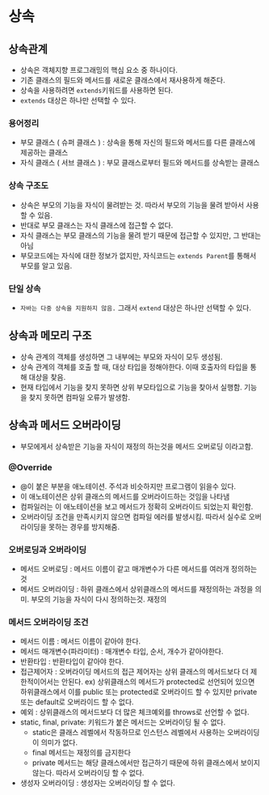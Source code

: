 # 상속

## 상속관계
- 상속은 객체지향 프로그래밍의 핵심 요소 중 하나이다. 
- 기존 클래스의 필드와 메서드를 새로운 클래스에서 재사용하게 해준다.
- 상속을 사용하려면 `extends`키워드를 사용하면 된다.
- `extends` 대상은 하나만 선택할 수 있다.

### 용어정리
- 부모 클래스 ( 슈퍼 클래스 ) : 상속을 통해 자신의 필드와 메서드를 다른 클래스에 제공하는 클래스
- 자식 클래스 ( 서브 클래스 ) : 부모 클래스로부터 필드와 메서드를 상속받는 클래스

### 상속 구조도
- 상속은 부모의 기능을 자식이 물려받는 것. 따라서 부모의 기능을 물려 받아서 사용할 수 있음.
- 반대로 부모 클래스는 자식 클래스에 접근할 수 없다.
- 자식 클래스는 부모 클래스의 기능을 물려 받기 때문에 접근할 수 있지만, 그 반대는 아님
- 부모코드에는 자식에 대한 정보가 없지만, 자식코드는 `extends Parent`를 통해서 부모를 알고 있음.

### 단일 상속
- `자바는 다중 상속을 지원하지 않음.` 그래서 `extend` 대상은 하나만 선택할 수 있다. 

## 상속과 메모리 구조
- 상속 관계의 객체를 생성하면 그 내부에는 부모와 자식이 모두 생성됨.
- 상속 관계의 객체를 호출 할 때, 대상 타입을 정해야한다. 이때 호출자의 타입을 통해 대상을 찾음.
- 현재 타입에서 기능을 찾지 못하면 상위 부모타입으로 기능을 찾아서 실행함. 기능을 찾지 못하면 컴파일 오류가 발생함.

## 상속과 메서드 오버라이딩
- 부모에게서 상속받은 기능을 자식이 재정의 하는것을 메서드 오버로딩 이라고함.
### @Override
- @이 붙은 부분을 애노테이션. 주석과 비슷하지만 프로그램이 읽을수 있다.
- 이 애노테이션은 상위 클래스의 메서드를 오버라이드하는 것임을 나타냄
- 컴파일러는 이 애노테이션을 보고 메서드가 정확히 오버라이드 되었는지 확인함.
- 오버라이딩 조건을 만족시키지 않으면 컴파일 에러를 발생시킴. 따라서 실수로 오버라이딩을 못하는 경우를 방지해줌.

### 오버로딩과 오버라이딩
- 메서드 오버로딩 : 메서드 이름이 같고 매개변수가 다른 메서드를 여러개 정의하는 것
- 메서드 오버라이딩 : 하위 클래스에서 상위클래스의 메서드를 재정의하는 과정을 의미. 부모의 기능을 자식이 다시 정의하는것. 재정의 

### 메서드 오버라이딩 조건
- 메서드 이름 : 메서드 이름이 같아야 한다.
- 메서드 매개변수(파라미터) : 매개변수 타입, 순서, 개수가 같아야한다.
- 반환타입 : 반환타입이 같아야 한다.
- 접근제어자 : 오버라이딩 메서드의 접근 제어자는 상위 클래스의 메서드보다 더 제한적이어서는 안된다. ex) 상위클래스의 메서드가 protected로 선언되어 있으면 하위클래스에서 이를 public 또는 protected로 오버라이드 할 수 있지만 private또는  default로 오버라이드 할 수 없다.
- 예외 : 상위클래스의 메서드보다 더 많은 체크예외를 throws로 선언할 수 없다.
- static, final, private: 키워드가 붙은 메서드는 오버라이딩 될 수 없다.
    - static은 클래스 레벨에서 작동하므로 인스턴스 레벨에서 사용하는 오버라이딩이 의미가 없다. 
    - final 메서드는 재정의를 금지한다
    - private 메서드는 해당 클래스에서만 접근하기 때문에 하위 클래스에서 보이지 않는다. 따라서 오버라이딩 할 수 없다.
- 생성자 오버라이딩 : 생성자는 오버라이딩 할 수 없다.
